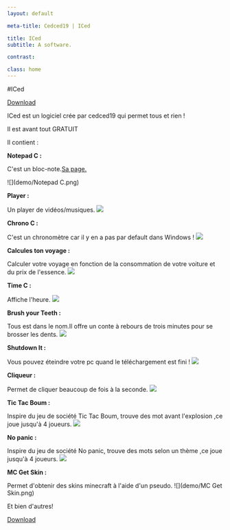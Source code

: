 ```yaml
---
layout: default

meta-title: Cedced19 | ICed

title: ICed
subtitle: A software.

contrast:

class: home
---
```

#ICed

[Download](https://raw.githubusercontent.com/cedced19/iced/master/setup/iced-setup.exe)



ICed est un logiciel crée par cedced19 qui permet tous et rien !

Il est avant tout GRATUIT


Il contient :

**Notepad C :**

C'est un bloc-note.[Sa page.](http://cedced19.github.io/notepadc/)

![](demo/Notepad C.png)

**Player :**

Un player de vidéos/musiques.
![](demo/Player.png)

**Chrono C :**

C'est un chronomètre car il y en a pas par default dans Windows !
![](demo/Chrono.png)

**Calcules ton voyage :**

Calculer votre voyage en fonction de la consommation de votre voiture et du prix de l'essence.
![](demo/calcule.png)

**Time C :**

Affiche l'heure.
![](demo/Time.png)

**Brush your Teeth :**

Tous est dans le nom.Il offre un conte à rebours de trois minutes pour se brosser les dents.
![](demo/Brushyourteeth.png)

**Shutdown It :**

Vous pouvez éteindre votre pc quand le téléchargement est fini !
![](demo/Shutdownit.png)

**Cliqueur :**

Permet de cliquer beaucoup de fois à la seconde.
![](demo/Clic.png)

**Tic Tac Boum :**

Inspire du jeu de société Tic Tac Boum, trouve des mot avant l'explosion ,ce joue jusqu'à 4 joueurs.
![](demo/Tictacboum.png)

**No panic :**

Inspire du jeu de société No panic, trouve des mots selon un thème ,ce joue jusqu'à 4 joueurs.
![](demo/Nopanic.png)

**MC Get Skin :**

Permet d'obtenir des skins minecraft à l'aide d'un pseudo.
![](demo/MC Get Skin.png)

Et bien d'autres!



[Download](https://raw.githubusercontent.com/cedced19/iced/master/setup/iced-setup.exe)
